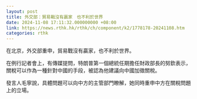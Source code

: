 ```yaml
---
layout: post
title: 外交部：貿易戰沒有贏家　也不利於世界
date: 2024-11-08 17:11:32.000000000 +08:00
link: https://news.rthk.hk/rthk/ch/component/k2/1778178-20241108.htm
categories: rthk
---
```


在北京，外交部重申，貿易戰沒有贏家，也不利於世界。

在例行記者會上，有傳媒提問，特朗普第一個總統任期擔任財政部長的努欽表示，關稅可以作為一種針對中國的手段，被認為他建議向中國加徵關稅。

發言人毛寧說，具體問題可以向中方的主管部門瞭解，她同時重申中方在關稅問題上的立場。
